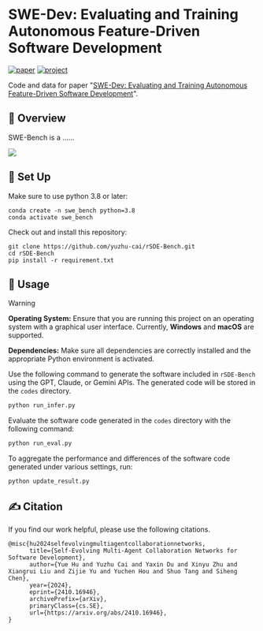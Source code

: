 # SWE-Dev: Evaluating and Training Autonomous Feature-Driven Software Development

[![paper](https://img.shields.io/badge/arXiv-Paper-<COLOR>.svg)](https://arxiv.org/abs/2410.16946)
[![project](https://img.shields.io/badge/project-Page-blue)](https://yuzhu-cai.github.io/rSDE-Bench/)

Code and data for paper "[SWE-Dev: Evaluating and Training Autonomous Feature-Driven Software Development](https://arxiv.org/abs/2410.16946)".

## 👋 Overview
SWE-Bench is a ......

<img src="static/images/Intro.jpg">


## 🚀 Set Up

Make sure to use python 3.8 or later:
```
conda create -n swe_bench python=3.8
conda activate swe_bench
```

Check out and install this repository:
```
git clone https://github.com/yuzhu-cai/rSDE-Bench.git
cd rSDE-Bench
pip install -r requirement.txt
```

## 💽 Usage
> [!WARNING]
> **Operating System:** Ensure that you are running this project on an operating system with a graphical user interface. Currently, **Windows** and **macOS** are supported.
> 
> **Dependencies:** Make sure all dependencies are correctly installed and the appropriate Python environment is activated.

Use the following command to generate the software included in `rSDE-Bench` using the GPT, Claude, or Gemini APIs. The generated code will be stored in the `codes` directory.

```bash
python run_infer.py
```

Evaluate the software code generated in the `codes` directory with the following command:

```bash
python run_eval.py
```

To aggregate the performance and differences of the software code generated under various settings, run:

```
python update_result.py
```


## ✍️ Citation

If you find our work helpful, please use the following citations.

```
@misc{hu2024selfevolvingmultiagentcollaborationnetworks,
      title={Self-Evolving Multi-Agent Collaboration Networks for Software Development}, 
      author={Yue Hu and Yuzhu Cai and Yaxin Du and Xinyu Zhu and Xiangrui Liu and Zijie Yu and Yuchen Hou and Shuo Tang and Siheng Chen},
      year={2024},
      eprint={2410.16946},
      archivePrefix={arXiv},
      primaryClass={cs.SE},
      url={https://arxiv.org/abs/2410.16946}, 
}
```
